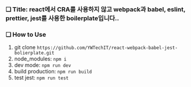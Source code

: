 ### ❏ Title: react에서 CRA를 사용하지 않고 webpack과 babel, eslint, prettier, jest를 사용한 boilerplate입니다..

### ❏ How to Use
1. git clone `https://github.com/YWTechIT/react-webpack-babel-jest-bolierplate.git`
2. node_modules: `npm i`
3. dev mode: `npm run dev`
4. build production: `npm run build`
5. test jest: `npm run test`
